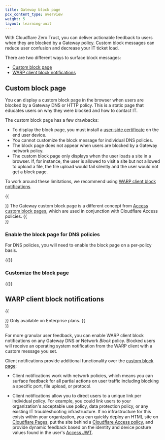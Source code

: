 ```yaml
---
title: Gateway block page
pcx_content_type: overview
weight: 5
layout: learning-unit
---
```


With Cloudflare Zero Trust, you can deliver actionable feedback to users when they are blocked by a Gateway policy. Custom block messages can reduce user confusion and decrease your IT ticket load.

There are two different ways to surface block messages:

- [Custom block page](#custom-block-page)
- [WARP client block notifications](#warp-client-block-notifications)

## Custom block page

You can display a custom block page in the browser when users are blocked by a Gateway DNS or HTTP policy. This is a static page that educates users on why they were blocked and how to contact IT.

The custom block page has a few drawbacks:

- To display the block page, you must install a [user-side certificate](/learning-paths/replace-vpn/configure-device-agent/enable-tls-decryption/#configure-user-side-certificates) on the end user device.
- You cannot customize the block message for individual DNS policies.
- The block page does not appear when users are blocked by a Gateway network policy.
- The custom block page only displays when the user loads a site in a browser. If, for instance, the user is allowed to visit a site but not allowed to upload a file, the file upload would fail silently and the user would not get a block page.

To work around these limitations, we recommend using [WARP client block notifications](#warp-client-block-notifications).

{{<Aside type="note">}}
The Gateway custom block page is a different concept from [Access custom block pages](/cloudflare-one/applications/block-page/), which are used in conjunction with Cloudflare Access policies.
{{</Aside>}}

### Enable the block page for DNS policies

For DNS policies, you will need to enable the block page on a per-policy basis.

{{<render file="gateway/_add-block-page.md" productFolder="cloudflare-one" withParameters="**Gateway** > **Firewall Policies** > **DNS**">}}

### Customize the block page

{{<render file="gateway/_customize-block-page.md" productFolder="cloudflare-one">}}

## WARP client block notifications

{{<Aside type="note">}}
Only available on Enterprise plans.
{{</Aside>}}

For more granular user feedback, you can enable WARP client block notifications on any Gateway DNS or Network _Block_ policy. Blocked users will receive an operating system notification from the WARP client with a custom message you set.

Client notifications provide additional functionality over the [custom block page](#custom-block-page):

- Client notifications work with network policies, which means you can surface feedback for all partial actions on user traffic including blocking a specific port, file upload, or protocol.

- Client notifications allow you to direct users to a unique link per individual policy. For example, you could link users to your organization's acceptable use policy, data protection policy, or any existing IT troubleshooting infrastructure. If no infrastructure for this exists within your organization, you can quickly deploy an HTML site on [Cloudflare Pages](/pages/), put the site behind a [Cloudflare Access policy](/cloudflare-one/policies/access/), and provide dynamic feedback based on the identity and device posture values found in the user's [Access JWT](/cloudflare-one/identity/authorization-cookie/application-token/).
